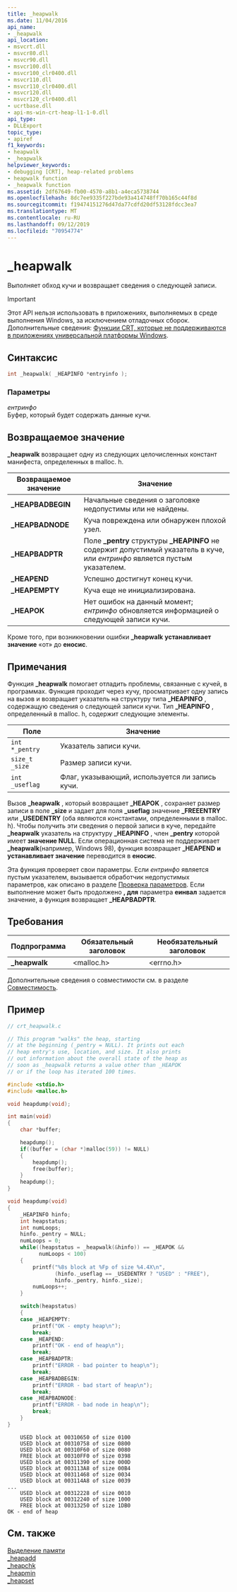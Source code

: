 ```yaml
---
title: _heapwalk
ms.date: 11/04/2016
api_name:
- _heapwalk
api_location:
- msvcrt.dll
- msvcr80.dll
- msvcr90.dll
- msvcr100.dll
- msvcr100_clr0400.dll
- msvcr110.dll
- msvcr110_clr0400.dll
- msvcr120.dll
- msvcr120_clr0400.dll
- ucrtbase.dll
- api-ms-win-crt-heap-l1-1-0.dll
api_type:
- DLLExport
topic_type:
- apiref
f1_keywords:
- heapwalk
- _heapwalk
helpviewer_keywords:
- debugging [CRT], heap-related problems
- heapwalk function
- _heapwalk function
ms.assetid: 2df67649-fb00-4570-a8b1-a4eca5738744
ms.openlocfilehash: 8dc7ee9335f227bde93a414748ff70b165c44f8d
ms.sourcegitcommit: f19474151276d47da77cdfd20df53128fdcc3ea7
ms.translationtype: MT
ms.contentlocale: ru-RU
ms.lasthandoff: 09/12/2019
ms.locfileid: "70954774"
---
```

# <a name="_heapwalk"></a>_heapwalk

Выполняет обход кучи и возвращает сведения о следующей записи.

> [!IMPORTANT]
> Этот API нельзя использовать в приложениях, выполняемых в среде выполнения Windows, за исключением отладочных сборок. Дополнительные сведения: [Функции CRT, которые не поддерживаются в приложениях универсальной платформы Windows](../../cppcx/crt-functions-not-supported-in-universal-windows-platform-apps.md).

## <a name="syntax"></a>Синтаксис

```C
int _heapwalk( _HEAPINFO *entryinfo );
```

### <a name="parameters"></a>Параметры

*ентринфо*<br/>
Буфер, который будет содержать данные кучи.

## <a name="return-value"></a>Возвращаемое значение

**_heapwalk** возвращает одну из следующих целочисленных констант манифеста, определенных в malloc. h.

|Возвращаемое значение|Значение|
|-|-|
|**_HEAPBADBEGIN**| Начальные сведения о заголовке недопустимы или не найдены.|
|**_HEAPBADNODE**| Куча повреждена или обнаружен плохой узел.|
|**_HEAPBADPTR**| Поле **_pentry** структуры **_HEAPINFO** не содержит допустимый указатель в куче, или *ентринфо* является пустым указателем.|
|**_HEAPEND**| Успешно достигнут конец кучи.|
|**_HEAPEMPTY**| Куча еще не инициализирована.|
|**_HEAPOK**| Нет ошибок на данный момент; *ентринфо* обновляется информацией о следующей записи кучи.|

Кроме того, при возникновении ошибки **_heapwalk** **устанавливает значение** «от» до **еносис**.

## <a name="remarks"></a>Примечания

Функция **_heapwalk** помогает отладить проблемы, связанные с кучей, в программах. Функция проходит через кучу, просматривает одну запись на вызов и возвращает указатель на структуру типа **_HEAPINFO** , содержащую сведения о следующей записи кучи. Тип **_HEAPINFO** , определенный в malloc. h, содержит следующие элементы.

|Поле|Значение|
|-|-|
|`int *_pentry`|Указатель записи кучи.|
|`size_t _size`|Размер записи кучи.|
|`int _useflag`|Флаг, указывающий, используется ли запись кучи.|

Вызов **_heapwalk** , который возвращает **_HEAPOK** , сохраняет размер записи в поле **_size** и задает для поля **_useflag** значение **_FREEENTRY** или **_USEDENTRY** (оба являются константами, определенными в malloc. h). Чтобы получить эти сведения о первой записи в куче, передайте **_heapwalk** указатель на структуру **_HEAPINFO** , член **_pentry** которой имеет **значение NULL**. Если операционная система не поддерживает **_heapwalk**(например, Windows 98), функция возвращает **_HEAPEND** **и устанавливает значение** переводится в **еносис**.

Эта функция проверяет свои параметры. Если *ентринфо* является пустым указателем, вызывается обработчик недопустимых параметров, как описано в разделе [Проверка параметров](../../c-runtime-library/parameter-validation.md). Если выполнение может быть продолжено **, для** параметра **еинвал** задается значение, а функция возвращает **_HEAPBADPTR**.

## <a name="requirements"></a>Требования

|Подпрограмма|Обязательный заголовок|Необязательный заголовок|
|-------------|---------------------|---------------------|
|**_heapwalk**|\<malloc.h>|\<errno.h>|

Дополнительные сведения о совместимости см. в разделе [Совместимость](../../c-runtime-library/compatibility.md).

## <a name="example"></a>Пример

```C
// crt_heapwalk.c

// This program "walks" the heap, starting
// at the beginning (_pentry = NULL). It prints out each
// heap entry's use, location, and size. It also prints
// out information about the overall state of the heap as
// soon as _heapwalk returns a value other than _HEAPOK
// or if the loop has iterated 100 times.

#include <stdio.h>
#include <malloc.h>

void heapdump(void);

int main(void)
{
    char *buffer;

    heapdump();
    if((buffer = (char *)malloc(59)) != NULL)
    {
        heapdump();
        free(buffer);
    }
    heapdump();
}

void heapdump(void)
{
    _HEAPINFO hinfo;
    int heapstatus;
    int numLoops;
    hinfo._pentry = NULL;
    numLoops = 0;
    while((heapstatus = _heapwalk(&hinfo)) == _HEAPOK &&
          numLoops < 100)
    {
        printf("%8s block at %Fp of size %4.4X\n",
               (hinfo._useflag == _USEDENTRY ? "USED" : "FREE"),
               hinfo._pentry, hinfo._size);
        numLoops++;
    }

    switch(heapstatus)
    {
    case _HEAPEMPTY:
        printf("OK - empty heap\n");
        break;
    case _HEAPEND:
        printf("OK - end of heap\n");
        break;
    case _HEAPBADPTR:
        printf("ERROR - bad pointer to heap\n");
        break;
    case _HEAPBADBEGIN:
        printf("ERROR - bad start of heap\n");
        break;
    case _HEAPBADNODE:
        printf("ERROR - bad node in heap\n");
        break;
    }
}
```

```Output
    USED block at 00310650 of size 0100
    USED block at 00310758 of size 0800
    USED block at 00310F60 of size 0080
    FREE block at 00310FF0 of size 0398
    USED block at 00311390 of size 000D
    USED block at 003113A8 of size 00B4
    USED block at 00311468 of size 0034
    USED block at 003114A8 of size 0039
...
    USED block at 00312228 of size 0010
    USED block at 00312240 of size 1000
    FREE block at 00313250 of size 1DB0
OK - end of heap
```

## <a name="see-also"></a>См. также

[Выделение памяти](../../c-runtime-library/memory-allocation.md)<br/>
[_heapadd](../../c-runtime-library/heapadd.md)<br/>
[_heapchk](heapchk.md)<br/>
[_heapmin](heapmin.md)<br/>
[_heapset](../../c-runtime-library/heapset.md)<br/>
